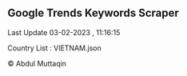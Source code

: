 

## Google Trends Keywords Scraper 
 
Last Update 03-02-2023 , 11:16:15

Country List :
VIETNAM.json



© Abdul Muttaqin 
